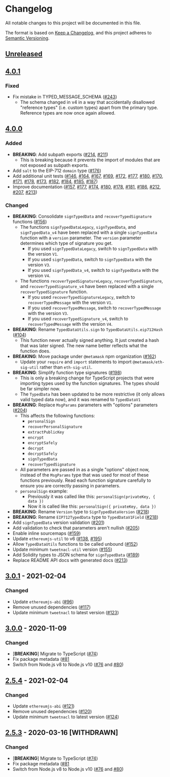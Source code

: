 # Changelog
All notable changes to this project will be documented in this file.

The format is based on [Keep a Changelog](https://keepachangelog.com/en/1.0.0/),
and this project adheres to [Semantic Versioning](https://semver.org/spec/v2.0.0.html).

## [Unreleased]

## [4.0.1]
### Fixed
- Fix mistake in TYPED_MESSAGE_SCHEMA ([#243](https://github.com/MetaMask/eth-sig-util/pull/243))
  - The schema changed in v4 in a way that accidentally disallowed "reference types" (i.e. custom types) apart from the primary type. Reference types are now once again allowed.

## [4.0.0]
### Added
- **BREAKING**: Add subpath exports ([#214](https://github.com/MetaMask/eth-sig-util/pull/214), [#211](https://github.com/MetaMask/eth-sig-util/pull/211))
  - This is breaking because it prevents the import of modules that are not exposed as subpath exports.
- Add `salt` to the EIP-712 `domain` type ([#176](https://github.com/MetaMask/eth-sig-util/pull/176))
- Add additional unit tests ([#146](https://github.com/MetaMask/eth-sig-util/pull/146), [#164](https://github.com/MetaMask/eth-sig-util/pull/164), [#167](https://github.com/MetaMask/eth-sig-util/pull/167), [#169](https://github.com/MetaMask/eth-sig-util/pull/169), [#172](https://github.com/MetaMask/eth-sig-util/pull/172), [#177](https://github.com/MetaMask/eth-sig-util/pull/177), [#180](https://github.com/MetaMask/eth-sig-util/pull/180), [#170](https://github.com/MetaMask/eth-sig-util/pull/170), [#171](https://github.com/MetaMask/eth-sig-util/pull/171), [#178](https://github.com/MetaMask/eth-sig-util/pull/178), [#173](https://github.com/MetaMask/eth-sig-util/pull/173), [#182](https://github.com/MetaMask/eth-sig-util/pull/182), [#184](https://github.com/MetaMask/eth-sig-util/pull/184), [#185](https://github.com/MetaMask/eth-sig-util/pull/185), [#187](https://github.com/MetaMask/eth-sig-util/pull/187))
- Improve documentation ([#157](https://github.com/MetaMask/eth-sig-util/pull/157), [#177](https://github.com/MetaMask/eth-sig-util/pull/177), [#174](https://github.com/MetaMask/eth-sig-util/pull/174), [#180](https://github.com/MetaMask/eth-sig-util/pull/180), [#178](https://github.com/MetaMask/eth-sig-util/pull/178), [#181](https://github.com/MetaMask/eth-sig-util/pull/181), [#186](https://github.com/MetaMask/eth-sig-util/pull/186), [#212](https://github.com/MetaMask/eth-sig-util/pull/212), [#207](https://github.com/MetaMask/eth-sig-util/pull/207), [#213](https://github.com/MetaMask/eth-sig-util/pull/213))

### Changed
- **BREAKING**: Consolidate `signTypedData` and `recoverTypedSignature` functions ([#156](https://github.com/MetaMask/eth-sig-util/pull/156))
  - The functions `signTypedDataLegacy`, `signTypedData`, and `signTypedData_v4` have been replaced with a single `signTypedData` function with a `version` parameter. The `version` parameter determines which type of signature you get.
    - If you used `signTypedDataLegacy`, switch to `signTypedData` with the version `V1`.
    - If you used `signTypedData`, switch to `signTypedData` with the version `V3`.
    - If you used `signTypedData_v4`, switch to `signTypedData` with the version `V4`.
  - The functions `recoverTypedSignatureLegacy`, `recoverTypedSignature`, and `recoverTypedSignature_v4` have been replaced with a single `recoverTypedSignature` function.
    - If you used `recoverTypedSignatureLegacy`, switch to `recoverTypedMessage` with the version `V1`.
    - If you used `recoverTypedMessage`, switch to `recoverTypedMessage` with the version `V3`.
    - If you used `recoverTypedSignature_v4`, switch to `recoverTypedMessage` with the version `V4`.
- **BREAKING**: Rename `TypedDataUtils.sign` to `TypedDataUtils.eip712Hash` ([#104](https://github.com/MetaMask/eth-sig-util/pull/104))
  - This function never actually signed anything. It just created a hash that was later signed. The new name better reflects what the function does.
- **BREAKING**: Move package under `@metamask` npm organization ([#162](https://github.com/MetaMask/eth-sig-util/pull/162))
  - Update your `require` and `import` statements to import `@metamask/eth-sig-util` rather than `eth-sig-util`.
- **BREAKING**: Simplify function type signatures ([#198](https://github.com/MetaMask/eth-sig-util/pull/198))
  - This is only a breaking change for TypeScript projects that were importing types used by the function signatures. The types should be far simpler now.
  - The `TypedData` has been updated to be more restrictive (it only allows valid typed data now), and it was renamed to `TypedDataV1`
- **BREAKING**: Replace `MsgParams` parameters with "options" parameters ([#204](https://github.com/MetaMask/eth-sig-util/pull/204))
  - This affects the following functions:
    - `personalSign`
    - `recoverPersonalSignature`
    - `extractPublicKey`
    - `encrypt`
    - `encryptSafely`
    - `decrypt`
    - `decryptSafely`
    - `signTypedData`
    - `recoverTypedSignature`
  - All parameters are passed in as a single "options" object now, instead of the `MsgParams` type that was used for most of these functions previously. Read each function signature carefully to ensure you are correctly passing in parameters.
  - `personalSign` example:
    - Previously it was called like this: `personalSign(privateKey, { data })`
    - Now it is called like this: `personalSign({ privateKey, data })`
- **BREAKING**: Rename `Version` type to `SignTypedDataVersion` ([#218](https://github.com/MetaMask/eth-sig-util/pull/218))
- **BREAKING**: Rename `EIP712TypedData` type to `TypedDataV1Field` ([#218](https://github.com/MetaMask/eth-sig-util/pull/218))
- Add `signTypedData` version validation ([#201](https://github.com/MetaMask/eth-sig-util/pull/201))
- Add validation to check that parameters aren't nullish ([#205](https://github.com/MetaMask/eth-sig-util/pull/205))
- Enable inline sourcemaps ([#159](https://github.com/MetaMask/eth-sig-util/pull/159))
- Update `ethereumjs-util` to v6 ([#138](https://github.com/MetaMask/eth-sig-util/pull/138), [#195](https://github.com/MetaMask/eth-sig-util/pull/195))
- Allow `TypedDataUtils` functions to be called unbound ([#152](https://github.com/MetaMask/eth-sig-util/pull/152))
- Update minimum `tweetnacl-util` version ([#155](https://github.com/MetaMask/eth-sig-util/pull/155))
- Add Solidity types to JSON schema for `signTypedData` ([#189](https://github.com/MetaMask/eth-sig-util/pull/189))
- Replace README API docs with generated docs ([#213](https://github.com/MetaMask/eth-sig-util/pull/213))

## [3.0.1] - 2021-02-04
### Changed
- Update `ethereumjs-abi` ([#96](https://github.com/MetaMask/eth-sig-util/pull/96))
- Remove unused dependencies ([#117](https://github.com/MetaMask/eth-sig-util/pull/117))
- Update minimum `tweetnacl` to latest version ([#123](https://github.com/MetaMask/eth-sig-util/pull/123))

## [3.0.0] - 2020-11-09
### Changed
- [**BREAKING**] Migrate to TypeScript ([#74](https://github.com/MetaMask/eth-sig-util/pull/74))
- Fix package metadata ([#81](https://github.com/MetaMask/eth-sig-util/pull/81)
- Switch from Node.js v8 to Node.js v10 ([#76](https://github.com/MetaMask/eth-sig-util/pull/77) and [#80](https://github.com/MetaMask/eth-sig-util/pull/80))


## [2.5.4] - 2021-02-04
### Changed
- Update `ethereumjs-abi` ([#121](https://github.com/MetaMask/eth-sig-util/pull/121))
- Remove unused dependencies ([#120](https://github.com/MetaMask/eth-sig-util/pull/120))
- Update minimum `tweetnacl` to latest version ([#124](https://github.com/MetaMask/eth-sig-util/pull/124))

## [2.5.3] - 2020-03-16 [WITHDRAWN]
### Changed
- [**BREAKING**] Migrate to TypeScript ([#74](https://github.com/MetaMask/eth-sig-util/pull/74))
- Fix package metadata ([#81](https://github.com/MetaMask/eth-sig-util/pull/81)
- Switch from Node.js v8 to Node.js v10 ([#76](https://github.com/MetaMask/eth-sig-util/pull/77) and [#80](https://github.com/MetaMask/eth-sig-util/pull/80))

[Unreleased]: https://github.com/MetaMask/eth-sig-util/compare/v4.0.1...HEAD
[4.0.1]: https://github.com/MetaMask/eth-sig-util/compare/v4.0.0...v4.0.1
[4.0.0]: https://github.com/MetaMask/eth-sig-util/compare/v3.0.1...v4.0.0
[3.0.1]: https://github.com/MetaMask/eth-sig-util/compare/v3.0.0...v3.0.1
[3.0.0]: https://github.com/MetaMask/eth-sig-util/compare/v2.5.4...v3.0.0
[2.5.4]: https://github.com/MetaMask/eth-sig-util/compare/v2.5.3...v2.5.4
[2.5.3]: https://github.com/MetaMask/eth-sig-util/releases/tag/v2.5.3

